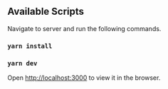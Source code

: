 ## Available Scripts

Navigate to server and run the following commands.

### `yarn install`
### `yarn dev`

Open [http://localhost:3000](http://localhost:3000) to view it in the browser.
